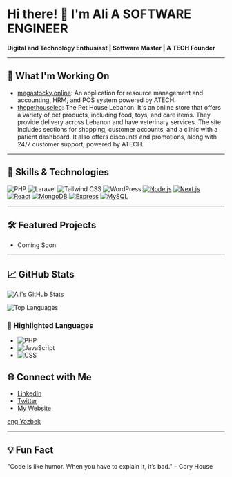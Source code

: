 # Hi there! 👋 I'm Ali A SOFTWARE ENGINEER
**Digital and Technology Enthusiast | Software Master | A TECH Founder**

---
<script src="https://platform.linkedin.com/badges/js/profile.js" async defer type="text/javascript"></script>
## 🚀 What I'm Working On
- [megastocky.online](https://megastocky.online): An application for resource management and accounting, HRM, and POS system powered by ATECH.
- [thepethouseleb](https://thepethouseleb.com): The Pet House Lebanon. It's an online store that offers a variety of pet products, including food, toys, and care items. They provide delivery across Lebanon and have veterinary services. The site includes sections for shopping, customer accounts, and a clinic with a patient dashboard. It also offers discounts and promotions, along with 24/7 customer support, powered by ATECH.

---

## 🔧 Skills & Technologies
![PHP](https://img.shields.io/badge/-PHP-777BB4?style=flat-square&logo=php&logoColor=white)
![Laravel](https://img.shields.io/badge/-Laravel-FF2D20?style=flat-square&logo=laravel&logoColor=white)
![Tailwind CSS](https://img.shields.io/badge/-Tailwind%20CSS-38B2AC?style=flat-square&logo=tailwind-css&logoColor=white)
![WordPress](https://img.shields.io/badge/-WordPress-21759B?style=flat-square&logo=wordpress&logoColor=white)
[![Node.js](https://img.shields.io/badge/-Node.js-339933?style=flat-square&logo=node.js&logoColor=white)](https://nodejs.org/)
[![Next.js](https://img.shields.io/badge/-Next.js-000000?style=flat-square&logo=next.js&logoColor=white)](https://nextjs.org/)
[![React](https://img.shields.io/badge/-React-61DAFB?style=flat-square&logo=react&logoColor=black)](https://reactjs.org/)
[![MongoDB](https://img.shields.io/badge/-MongoDB-47A248?style=flat-square&logo=mongodb&logoColor=white)](https://www.mongodb.com/)
[![Express](https://img.shields.io/badge/-Express-000000?style=flat-square&logo=express&logoColor=white)](https://expressjs.com/)
[![MySQL](https://img.shields.io/badge/-MySQL-4479A1?style=flat-square&logo=mysql&logoColor=white)](https://www.mysql.com/)

---

## 🛠️ Featured Projects
- Coming Soon

---

## 📈 GitHub Stats

![Ali's GitHub Stats](https://github-readme-stats.vercel.app/api?username=yourusername&show_icons=true&theme=radical&include_all_commits=true&count_private=true&hide_title=false&title_color=FFA500)

![Top Languages](https://github-readme-stats.vercel.app/api/top-langs/?username=yourusername&layout=compact&theme=radical&langs_count=6&card_width=495px&hide=html,python,java)

### 🔧 Highlighted Languages
- ![PHP](https://img.shields.io/badge/-PHP-777BB4?style=flat-square&logo=php&logoColor=white)
- ![JavaScript](https://img.shields.io/badge/-JavaScript-F7DF1E?style=flat-square&logo=javascript&logoColor=black)
- ![CSS](https://img.shields.io/badge/-CSS-1572B6?style=flat-square&logo=css3&logoColor=white)


## 🌐 Connect with Me
- [LinkedIn](https://www.linkedin.com/in/yourprofile)
- [Twitter](https://twitter.com/yourhandle)
- [My Website](https://atech-lb.tech)
<div class="badge-base LI-profile-badge" data-locale="en_US" data-size="medium" data-theme="dark" data-type="VERTICAL" data-vanity="engaliyazbek" data-version="v1"><a class="badge-base__link LI-simple-link" href="https://lb.linkedin.com/in/engaliyazbek?trk=profile-badge">eng Yazbek</a></div>
              
---

## 💡 Fun Fact
"Code is like humor. When you have to explain it, it’s bad." – Cory House

